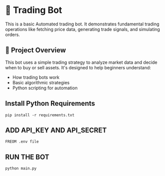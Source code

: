 # 🤖 Trading Bot

This is a basic Automated trading bot. It demonstrates fundamental trading operations like fetching price data, generating trade signals, and simulating orders.


## 🧠 Project Overview
This bot uses a simple trading strategy to analyze market data and decide when to buy or sell assets. It's designed to help beginners understand:

- How trading bots work
- Basic algorithmic strategies
- Python scripting for automation

 ## Install Python Requirements
    pip install -r requirements.txt
  
 ## ADD API_KEY AND API_SECRET
    FREOM .env file

 ## RUN THE BOT
    python main.py



  
